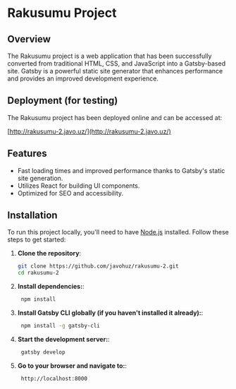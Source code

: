 # Rakusumu Project

## Overview

The Rakusumu project is a web application that has been successfully converted from traditional HTML, CSS, and JavaScript into a Gatsby-based site. Gatsby is a powerful static site generator that enhances performance and provides an improved development experience.

## Deployment (for testing)

The Rakusumu project has been deployed online and can be accessed at:

[http://rakusumu-2.javo.uz/](http://rakusumu-2.javo.uz/)

## Features

- Fast loading times and improved performance thanks to Gatsby's static site generation.
- Utilizes React for building UI components.
- Optimized for SEO and accessibility.

## Installation

To run this project locally, you'll need to have [Node.js](https://nodejs.org/) installed. Follow these steps to get started:

1. **Clone the repository**:
   ```bash
   git clone https://github.com/javohuz/rakusumu-2.git
   cd rakusumu-2

2. **Install dependencies:**:
   ```bash
    npm install

3. **Install Gatsby CLI globally (if you haven't installed it already):**:
   ```bash
    npm install -g gatsby-cli

4. **Start the development server:**:
   ```bash
    gatsby develop

5. **Go to your browser and navigate to:**:
   ```bash
    http://localhost:8000
    

